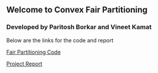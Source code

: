 ## Welcome to Convex Fair Partitioning
### Developed by Paritosh Borkar and Vineet Kamat

Below are the links for the code and report

[Fair Partitioning Code](https://github.com/paritoshborkar/polygon-fair-partition/blob/master/FairPartition.py)

[Project Report](https://github.com/paritoshborkar/polygon-fair-partition/blob/master/Final%20Project%20Report.pdf)
